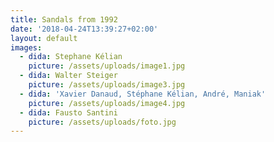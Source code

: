 ```yaml
---
title: Sandals from 1992
date: '2018-04-24T13:39:27+02:00'
layout: default
images:
  - dida: Stephane Kélian
    picture: /assets/uploads/image1.jpg
  - dida: Walter Steiger
    picture: /assets/uploads/image3.jpg
  - dida: 'Xavier Danaud, Stéphane Kélian, André, Maniak'
    picture: /assets/uploads/image4.jpg
  - dida: Fausto Santini
    picture: /assets/uploads/foto.jpg
---
```


